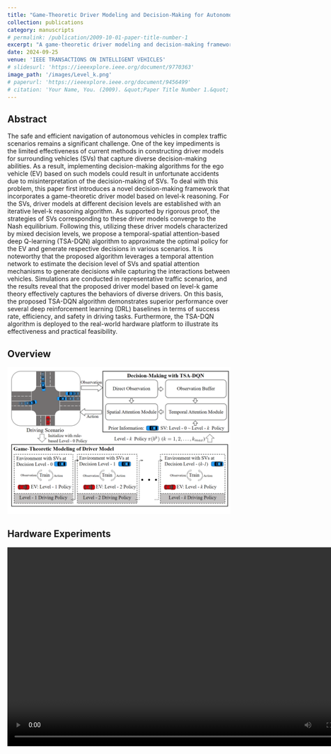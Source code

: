 ```yaml
---
title: "Game-Theoretic Driver Modeling and Decision-Making for Autonomous Driving with Temporal-Spatial Attention-Based Deep Q-Learning"
collection: publications
category: manuscripts
# permalink: /publication/2009-10-01-paper-title-number-1
excerpt: "A game-theoretic driver modeling and decision-making framework with level-k reasoning for autonomous vehicles is proposed. A temporal-spatial attention-based deep Q-learning (TSA-DQN) algorithm is developed to estimate the decision level of surrounding vehicles and optimize ego vehicle’s decision. Simulations demonstrate improved safety, efficiency, and success rates over baselines in various driving scenarios. Real-world testing further confirms the algorithm's practical feasibility."
date: 2024-09-25
venue: 'IEEE TRANSACTIONS ON INTELLIGENT VEHICLES'
# slidesurl: 'https://ieeexplore.ieee.org/document/9770363'
image_path: '/images/Level_k.png'
# paperurl: 'https://ieeexplore.ieee.org/document/9456499'
# citation: 'Your Name, You. (2009). &quot;Paper Title Number 1.&quot; <i>Journal 1</i>. 1(1).'
---
```


<!-- <div>
    <a href="https://ieeexplore.ieee.org/document/9770363" target="_blank">Paper Link</a>
</div> -->

## Abstract
The safe and efficient navigation of autonomous vehicles in complex traffic scenarios remains a significant challenge. One of the key impediments is the limited effectiveness of current methods in constructing driver models for surrounding vehicles (SVs) that capture diverse decision-making abilities. As
a result, implementing decision-making algorithms for the ego vehicle (EV) based on such models could result in unfortunate accidents due to misinterpretation of the decision-making of SVs. To deal with this problem, this paper first introduces a novel decision-making framework that incorporates a game-theoretic driver model based on level-k reasoning. For the SVs, driver models at different decision levels are established with an iterative level-k reasoning algorithm. As supported by rigorous proof, the strategies of SVs corresponding to these driver models converge to the Nash equilibrium. Following this, utilizing these driver models characterized by mixed decision levels, we propose a temporal-spatial attention-based deep Q-learning (TSA-DQN) algorithm to approximate the optimal policy for the EV and generate respective decisions in various scenarios. It is noteworthy that the proposed algorithm leverages a temporal attention network to estimate the decision level of SVs and spatial attention mechanisms to generate decisions while capturing the interactions
between vehicles. Simulations are conducted in representative traffic scenarios, and the results reveal that the proposed driver
model based on level-k game theory effectively captures the behaviors of diverse drivers. On this basis, the proposed TSA-DQN algorithm demonstrates superior performance over several deep reinforcement learning (DRL) baselines in terms of success rate, efficiency, and safety in driving tasks. Furthermore, the
TSA-DQN algorithm is deployed to the real-world hardware platform to illustrate its effectiveness and practical feasibility.

## Overview
![Level_k](/images/Level_k.png)

## Hardware Experiments
<video width="800" height="450" controls>
  <source src="/files/TIV_demo.mp4" type="video/mp4">
  Your browser does not support the video tag.
</video>


<!-- ## Citation
```text

@ARTICLE{9770363,
  author={Xie, Yusen and Deng, Lei and Sun, Ting and Fu, Yeyu and Li, Jian and Cui, Xinglong and Yin, Hanxi and Deng, Shuixin and Xiao, Junwei and Chen, Baohua},
  journal={IEEE Robotics and Automation Letters}, 
  title={A4LidarTag: Depth-Based Fiducial Marker for Extrinsic Calibration of Solid-State Lidar and Camera}, 
  year={2022},
  volume={7},
  number={3},
  pages={6487-6494}}

``` -->